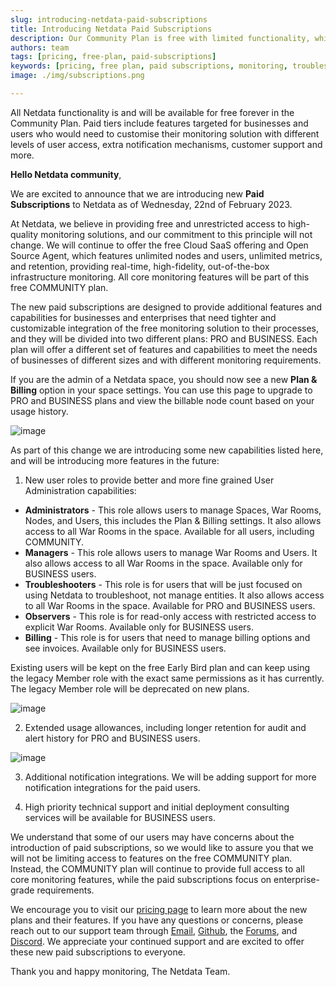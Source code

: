 ```yaml
---
slug: introducing-netdata-paid-subscriptions
title: Introducing Netdata Paid Subscriptions
description: Our Community Plan is free with limited functionality, while paid tiers offer customization and advanced features for businesses. Find more in our blog now.
authors: team
tags: [pricing, free-plan, paid-subscriptions]
keywords: [pricing, free plan, paid subscriptions, monitoring, troubleshoot]
image: ./img/subscriptions.png

---
```


All Netdata functionality is and will be available for free forever in the Community Plan. Paid tiers include features targeted for businesses and users who would need to customise their monitoring solution with different levels of user access, extra notification mechanisms, customer support and more.

<!--truncate-->
**Hello Netdata community**,

We are excited to announce that we are introducing new **Paid Subscriptions** to Netdata as of Wednesday, 22nd of February 2023. 

At Netdata, we believe in providing free and unrestricted access to high-quality monitoring solutions, and our commitment to this principle will not change. We will continue to offer the free Cloud SaaS offering and Open Source Agent, which features unlimited nodes and users, unlimited metrics, and retention, providing real-time, high-fidelity, out-of-the-box infrastructure monitoring. All core monitoring features will be part of this free COMMUNITY plan. 

The new paid subscriptions are designed to provide additional features and capabilities for businesses and enterprises that need tighter and customizable integration of the free monitoring solution to their processes, and they will be divided into two different plans: PRO and BUSINESS. Each plan will offer a different set of features and capabilities to meet the needs of businesses of different sizes and with different monitoring requirements.

If you are the admin of a Netdata space, you should now see a new **Plan & Billing** option in your space settings. You can use this page to upgrade to PRO and BUSINESS plans and view the billable node count based on your usage history.

![image](https://user-images.githubusercontent.com/24860547/221702395-b3c94caf-b0f0-41a5-bf38-ccc4801ad386.png)

As part of this change we are introducing some new capabilities listed here, and will be introducing more features in the future: 

1. New user roles to provide better and more fine grained User Administration capabilities:

- **Administrators** - This role allows users to manage Spaces, War Rooms, Nodes, and Users, this includes the Plan & Billing settings. It also allows access to all War Rooms in the space. Available for all users, including COMMUNITY.
- **Managers** - This role allows users to manage War Rooms and Users. It also allows access to all War Rooms in the space. Available only for BUSINESS users.
- **Troubleshooters** - This role is for users that will be just focused on using Netdata to troubleshoot, not manage entities. It also allows access to all War Rooms in the space. Available for PRO and BUSINESS users.
- **Observers** - This role is for read-only access with restricted access to explicit War Rooms. Available only for BUSINESS users.
- **Billing** - This role is for users that need to manage billing options and see invoices. Available only for BUSINESS users.

Existing users will be kept on the free Early Bird plan and can keep using the legacy Member role with the exact same permissions as it has currently. The legacy Member role will be deprecated on new plans. 

![image](https://user-images.githubusercontent.com/24860547/221703031-183f691a-5326-4ca6-b875-d32ac281355b.png)

2. Extended usage allowances, including longer retention for audit and alert history for PRO and BUSINESS users. 

![image](https://user-images.githubusercontent.com/24860547/221703341-67750099-f114-452b-a6cb-693cc0e7c0ce.png)

3. Additional notification integrations. We will be adding support for more notification integrations for the paid users.

4. High priority technical support and initial deployment consulting services will be available for BUSINESS users.

We understand that some of our users may have concerns about the introduction of paid subscriptions, so we would like to assure you that we will not be limiting access to features on the free COMMUNITY plan. Instead, the COMMUNITY plan will continue to provide full access to all core monitoring features, while the paid subscriptions focus on enterprise-grade requirements. 

We encourage you to visit our [pricing page](https://netdata.cloud/pricing) to learn more about the new plans and their features. If you have any questions or concerns, please reach out to our support team through [Email](mailto:info@netdata.cloud), [Github](https://github.com/netdata/netdata/discussions), the [Forums](https://community.netdata.cloud), and [Discord](https://discord.gg/2eduZdSeC7). We appreciate your continued support and are excited to offer these new paid subscriptions to everyone.

Thank you and happy monitoring,
The Netdata Team.





